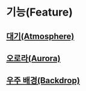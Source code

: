 # 기능(Feature)

## [대기(Atmosphere)](atmosphere.md)
## [오로라(Aurora)](aurora.md)
## [우주 배경(Backdrop)](backdop.md)